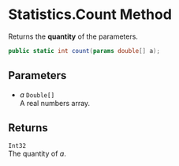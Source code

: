 # Statistics.Count Method

Returns the __quantity__ of the parameters.

```c#
public static int count(params double[] a);
```

## Parameters
* _a_ `Double[]`  
  A real numbers array.

## Returns
`Int32`  
The quantity of _a_. 

